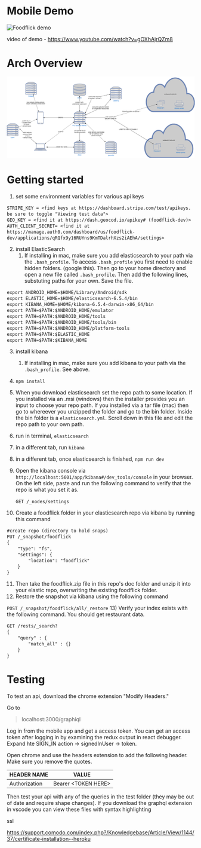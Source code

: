 # Mobile Demo
![Foodflick demo](server/docs/demo.gif)

video of demo - https://www.youtube.com/watch?v=gOXhAjrQZm8

# Arch Overview
![Foodflick demo](server/docs/arch/arch.png)

# Getting started
1) set some environment variables for various api keys
  ```
  STRIPE_KEY = <find keys at https://dashboard.stripe.com/test/apikeys. be sure to toggle "Viewing test data">
  GEO_KEY = <find it at https://dash.geocod.io/apikey# (foodflick-dev)>
  AUTH_CLIENT_SECRET= <find it at https://manage.auth0.com/dashboard/us/foodflick-dev/applications/qRQfx9y16RUYns9KmTDalrhXzs2iAEhA/settings>
  ```
2) install ElasticSearch
   1) If installing in mac, make sure you add elasticsearch to your path via the `.bash_profile`. To access `.bash_profile` you first need to enable hidden folders. (google this). Then go to your home directory and open a new file called `.bash_profile`. Then add the following lines, substuting paths for your own. Save the file.
  ```
export ANDROID_HOME=$HOME/Library/Android/sdk
export ELASTIC_HOME=$HOME/elasticsearch-6.5.4/bin
export KIBANA_HOME=$HOME/kibana-6.5.4-darwin-x86_64/bin
export PATH=$PATH:$ANDROID_HOME/emulator
export PATH=$PATH:$ANDROID_HOME/tools
export PATH=$PATH:$ANDROID_HOME/tools/bin
export PATH=$PATH:$ANDROID_HOME/platform-tools
export PATH=$PATH:$ELASTIC_HOME
export PATH=$PATH:$KIBANA_HOME
  ```
3) install kibana
   1) If installing in mac, make sure you add kibana to your path via the `.bash_profile`. See above.
4) `npm install`
5) When you download elasticsearch set the repo path to some location. If you installed via an .msi (windows) then the installer provides you an input to choose your repo path. If you installed via a tar file (mac) then go to whereever you unzipped the folder and go to the bin folder. Inside the bin folder is a `elasticsearch.yml`. Scroll down in this file and edit the repo path to your own path.
6) run in terminal, `elasticsearch`
7) in a different tab, run `kibana`
8) in a different tab, once elasticsearch is finished, `npm run dev`
9) Open the kibana console via `http://localhost:5601/app/kibana#/dev_tools/console` in your browser. On the left side, paste and run the following command to verify that the repo is what you set it as.

    `GET /_nodes/settings`

9)  Create a foodflick folder in your elasticsearch repo via kibana by running this command

```
#create repo (directory to hold snaps)
PUT /_snapshot/foodflick
{
    "type": "fs",
    "settings": {
        "location": "foodflick"
    }
}
```
11)  Then take the foodflick.zip file in this repo's doc folder and unzip it into your elastic repo, overwriting the existing foodflick folder.
12)  Restore the snapshot via kibana using the following command

`POST /_snapshot/foodflick/all/_restore`
13) Verify your index exists with the following command. You should get restaurant data.

```
GET /rests/_search?
{
    "query" : {
        "match_all" : {}
    }
}
```

# Testing 
To test an api, download the chrome extension "Modify Headers."

Go to

>localhost:3000/graphiql

Log in from the mobile app and get a access token. You can get an access token after logging in by examining the redux output in react debugger. Expand hte SIGN_IN action -> signedInUser -> token.

Open chrome and use the headers extension to add the following header. Make sure you remove the quotes.

| HEADER NAME      | VALUE |
| ----------- | ----------- |
| Authorization   | Bearer \<TOKEN HERE\>        |

Then test your api with any of the queries in the test folder (they may be out of date and require shape changes). If you download the graphql extension in vscode you can view these files with syntax highlighting



ssl

https://support.comodo.com/index.php?/Knowledgebase/Article/View/1144/37/certificate-installation--heroku
